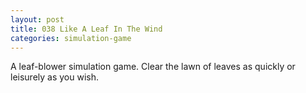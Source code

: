 ```yaml
---
layout: post
title: 038 Like A Leaf In The Wind
categories: simulation-game
---
```

A leaf-blower simulation game.  Clear the lawn of leaves as quickly or leisurely as you wish.